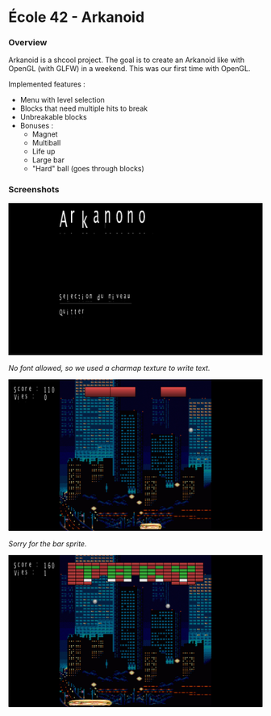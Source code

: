 # École 42 - Arkanoid

### Overview
Arkanoid is a shcool project. The goal is to create an Arkanoid like with OpenGL (with GLFW) in a weekend. This was our first time with OpenGL.

Implemented features : 
* Menu with level selection
* Blocks that need multiple hits to break
* Unbreakable blocks
* Bonuses :
	* Magnet
	* Multiball
	* Life up
	* Large bar
	* "Hard" ball (goes through blocks)

### Screenshots
![Screenshot](screenshot1.jpg?raw=true)

*No font allowed, so we used a charmap texture to write text.*

![Screenshot](screenshot2.jpg?raw=true)

*Sorry for the bar sprite.*

![Screenshot](screenshot3.jpg?raw=true)

